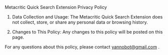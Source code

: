 Metacritic Quick Search Extension Privacy Policy

1. Data Collection and Usage:
The Metacritic Quick Search Extension does not collect, store, or share any personal data or browsing history.

2. Changes to This Policy:
Any changes to this policy will be posted on this page.

For any questions about this policy, please contact yannobot@gmail.com .
